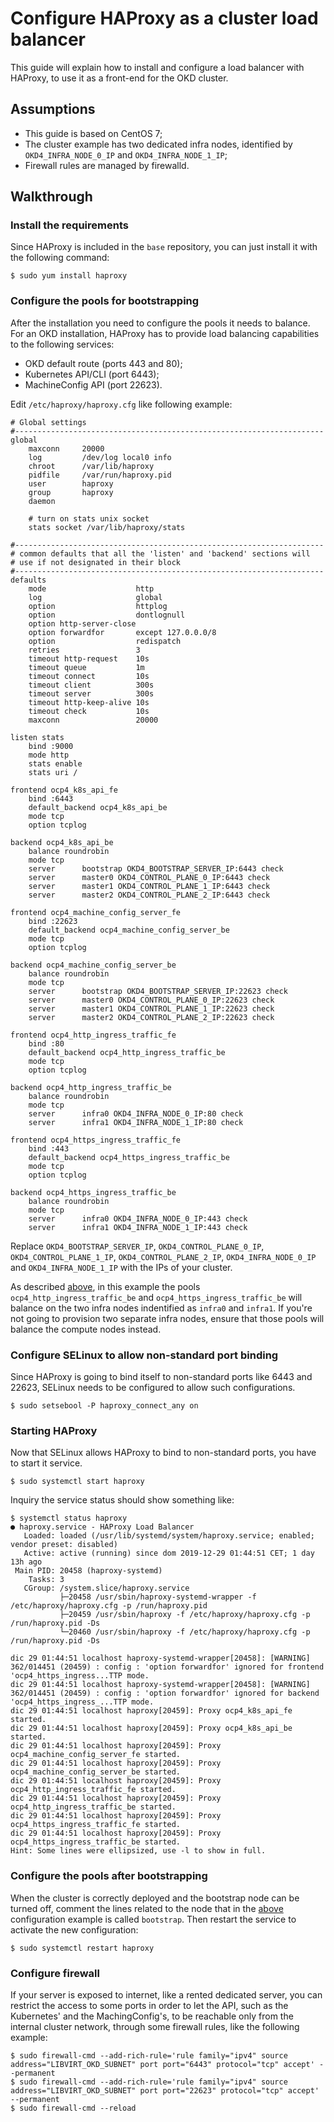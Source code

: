# Configure HAProxy as a cluster load balancer

This guide will explain how to install and configure a load balancer with HAProxy, to use it as a front-end for the OKD cluster.

## Assumptions

 - This guide is based on CentOS 7;
 - The cluster example has two dedicated infra nodes, identified by `OKD4_INFRA_NODE_0_IP` and `OKD4_INFRA_NODE_1_IP`;
 - Firewall rules are managed by firewalld.

## Walkthrough
### Install the requirements
Since HAProxy is included in the `base` repository, you can just install it with the following command:
```
$ sudo yum install haproxy
```
### Configure the pools for bootstrapping
After the installation you need to configure the pools it needs to balance.
For an OKD installation, HAProxy has to provide load balancing capabilities to the following services:

 - OKD default route (ports 443 and 80);
 - Kubernetes API/CLI (port 6443);
 - MachineConfig API (port 22623).

Edit `/etc/haproxy/haproxy.cfg` like following example:
```
# Global settings
#---------------------------------------------------------------------
global
    maxconn     20000
    log         /dev/log local0 info
    chroot      /var/lib/haproxy
    pidfile     /var/run/haproxy.pid
    user        haproxy
    group       haproxy
    daemon

    # turn on stats unix socket
    stats socket /var/lib/haproxy/stats

#---------------------------------------------------------------------
# common defaults that all the 'listen' and 'backend' sections will
# use if not designated in their block
#---------------------------------------------------------------------
defaults
    mode                    http
    log                     global
    option                  httplog
    option                  dontlognull
    option http-server-close
    option forwardfor       except 127.0.0.0/8
    option                  redispatch
    retries                 3
    timeout http-request    10s
    timeout queue           1m
    timeout connect         10s
    timeout client          300s
    timeout server          300s
    timeout http-keep-alive 10s
    timeout check           10s
    maxconn                 20000

listen stats
    bind :9000
    mode http
    stats enable
    stats uri /

frontend ocp4_k8s_api_fe
    bind :6443
    default_backend ocp4_k8s_api_be
    mode tcp
    option tcplog

backend ocp4_k8s_api_be
    balance roundrobin
    mode tcp
    server      bootstrap OKD4_BOOTSTRAP_SERVER_IP:6443 check
    server      master0 OKD4_CONTROL_PLANE_0_IP:6443 check
    server      master1 OKD4_CONTROL_PLANE_1_IP:6443 check
    server      master2 OKD4_CONTROL_PLANE_2_IP:6443 check

frontend ocp4_machine_config_server_fe
    bind :22623
    default_backend ocp4_machine_config_server_be
    mode tcp
    option tcplog

backend ocp4_machine_config_server_be
    balance roundrobin
    mode tcp
    server      bootstrap OKD4_BOOTSTRAP_SERVER_IP:22623 check
    server      master0 OKD4_CONTROL_PLANE_0_IP:22623 check
    server      master1 OKD4_CONTROL_PLANE_1_IP:22623 check
    server      master2 OKD4_CONTROL_PLANE_2_IP:22623 check

frontend ocp4_http_ingress_traffic_fe
    bind :80
    default_backend ocp4_http_ingress_traffic_be
    mode tcp
    option tcplog

backend ocp4_http_ingress_traffic_be
    balance roundrobin
    mode tcp
    server      infra0 OKD4_INFRA_NODE_0_IP:80 check
    server      infra1 OKD4_INFRA_NODE_1_IP:80 check

frontend ocp4_https_ingress_traffic_fe
    bind :443
    default_backend ocp4_https_ingress_traffic_be
    mode tcp
    option tcplog

backend ocp4_https_ingress_traffic_be
    balance roundrobin
    mode tcp
    server      infra0 OKD4_INFRA_NODE_0_IP:443 check
    server      infra1 OKD4_INFRA_NODE_1_IP:443 check
```
Replace `OKD4_BOOTSTRAP_SERVER_IP`, `OKD4_CONTROL_PLANE_0_IP`, `OKD4_CONTROL_PLANE_1_IP`, `OKD4_CONTROL_PLANE_2_IP`, `OKD4_INFRA_NODE_0_IP` and `OKD4_INFRA_NODE_1_IP` with the IPs of your cluster.

As described [above](#assumptions), in this example the pools `ocp4_http_ingress_traffic_be` and `ocp4_https_ingress_traffic_be` will balance on the two infra nodes indentified as `infra0` and `infra1`.
If you're not going to provision two separate infra nodes, ensure that those pools will balance the compute nodes instead.

### Configure SELinux to allow non-standard port binding
Since HAProxy is going to bind itself to non-standard ports like 6443 and 22623, SELinux needs to be configured to allow such configurations.
```
$ sudo setsebool -P haproxy_connect_any on
```
### Starting HAProxy
Now that SELinux allows HAProxy to bind to non-standard ports, you have to start it service.
```
$ sudo systemctl start haproxy
```
Inquiry the service status should show something like:
```
$ systemctl status haproxy
● haproxy.service - HAProxy Load Balancer
   Loaded: loaded (/usr/lib/systemd/system/haproxy.service; enabled; vendor preset: disabled)
   Active: active (running) since dom 2019-12-29 01:44:51 CET; 1 day 13h ago
 Main PID: 20458 (haproxy-systemd)
    Tasks: 3
   CGroup: /system.slice/haproxy.service
           ├─20458 /usr/sbin/haproxy-systemd-wrapper -f /etc/haproxy/haproxy.cfg -p /run/haproxy.pid
           ├─20459 /usr/sbin/haproxy -f /etc/haproxy/haproxy.cfg -p /run/haproxy.pid -Ds
           └─20460 /usr/sbin/haproxy -f /etc/haproxy/haproxy.cfg -p /run/haproxy.pid -Ds

dic 29 01:44:51 localhost haproxy-systemd-wrapper[20458]: [WARNING] 362/014451 (20459) : config : 'option forwardfor' ignored for frontend 'ocp4_https_ingress...TTP mode.
dic 29 01:44:51 localhost haproxy-systemd-wrapper[20458]: [WARNING] 362/014451 (20459) : config : 'option forwardfor' ignored for backend 'ocp4_https_ingress_...TTP mode.
dic 29 01:44:51 localhost haproxy[20459]: Proxy ocp4_k8s_api_fe started.
dic 29 01:44:51 localhost haproxy[20459]: Proxy ocp4_k8s_api_be started.
dic 29 01:44:51 localhost haproxy[20459]: Proxy ocp4_machine_config_server_fe started.
dic 29 01:44:51 localhost haproxy[20459]: Proxy ocp4_machine_config_server_be started.
dic 29 01:44:51 localhost haproxy[20459]: Proxy ocp4_http_ingress_traffic_fe started.
dic 29 01:44:51 localhost haproxy[20459]: Proxy ocp4_http_ingress_traffic_be started.
dic 29 01:44:51 localhost haproxy[20459]: Proxy ocp4_https_ingress_traffic_fe started.
dic 29 01:44:51 localhost haproxy[20459]: Proxy ocp4_https_ingress_traffic_be started.
Hint: Some lines were ellipsized, use -l to show in full.
```

### Configure the pools after bootstrapping
When the cluster is correctly deployed and the bootstrap node can be turned off, comment the lines related to the node that in the [above](#configure-the-pools-for-bootstrapping) configuration example is called `bootstrap`.
Then restart the service to activate the new configuration:
```
$ sudo systemctl restart haproxy
```

### Configure firewall
If your server is exposed to internet, like a rented dedicated server, you can restrict the access to some ports in order to let the API, such as the Kubernetes' and the MachingConfig's, to be reachable only from the internal cluster network, through some firewall rules, like the following example:
```
$ sudo firewall-cmd --add-rich-rule='rule family="ipv4" source address="LIBVIRT_OKD_SUBNET" port port="6443" protocol="tcp" accept' --permanent
$ sudo firewall-cmd --add-rich-rule='rule family="ipv4" source address="LIBVIRT_OKD_SUBNET" port port="22623" protocol="tcp" accept' --permanent
$ sudo firewall-cmd --reload
```

